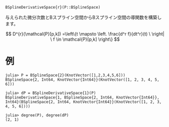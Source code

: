 ```
BSplineDerivativeSpace{r}(P::BSplineSpace)
```

与えられた微分次数とBスプライン空間からBスプライン空間の導関数を構築します。

$$
D^{r}(\mathcal{P}[p,k])
=\left\{t \mapsto \left. \frac{d^r f}{dt^r}(t) \  \right| \ f \in \mathcal{P}[p,k] \right\}
$$

# 例

```jldoctest
julia> P = BSplineSpace{2}(KnotVector([1,2,3,4,5,6]))
BSplineSpace{2, Int64, KnotVector{Int64}}(KnotVector([1, 2, 3, 4, 5, 6]))

julia> dP = BSplineDerivativeSpace{1}(P)
BSplineDerivativeSpace{1, BSplineSpace{2, Int64, KnotVector{Int64}}, Int64}(BSplineSpace{2, Int64, KnotVector{Int64}}(KnotVector([1, 2, 3, 4, 5, 6])))

julia> degree(P), degree(dP)
(2, 1)
```

